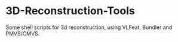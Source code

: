 # 3D-Reconstruction-Tools
Some shell scripts for 3d reconstruction, using VLFeat, Bundler and PMVS/CMVS.
